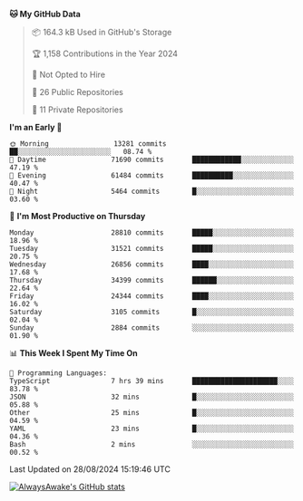 <!--START_SECTION:waka-->
**🐱 My GitHub Data** 

> 📦 164.3 kB Used in GitHub's Storage 
 > 
> 🏆 1,158 Contributions in the Year 2024
 > 
> 🚫 Not Opted to Hire
 > 
> 📜 26 Public Repositories 
 > 
> 🔑 11 Private Repositories 
 > 
**I'm an Early 🐤** 

```text
🌞 Morning                13281 commits       ██░░░░░░░░░░░░░░░░░░░░░░░   08.74 % 
🌆 Daytime                71690 commits       ████████████░░░░░░░░░░░░░   47.19 % 
🌃 Evening                61484 commits       ██████████░░░░░░░░░░░░░░░   40.47 % 
🌙 Night                  5464 commits        █░░░░░░░░░░░░░░░░░░░░░░░░   03.60 % 
```
📅 **I'm Most Productive on Thursday** 

```text
Monday                   28810 commits       █████░░░░░░░░░░░░░░░░░░░░   18.96 % 
Tuesday                  31521 commits       █████░░░░░░░░░░░░░░░░░░░░   20.75 % 
Wednesday                26856 commits       ████░░░░░░░░░░░░░░░░░░░░░   17.68 % 
Thursday                 34399 commits       ██████░░░░░░░░░░░░░░░░░░░   22.64 % 
Friday                   24344 commits       ████░░░░░░░░░░░░░░░░░░░░░   16.02 % 
Saturday                 3105 commits        █░░░░░░░░░░░░░░░░░░░░░░░░   02.04 % 
Sunday                   2884 commits        ░░░░░░░░░░░░░░░░░░░░░░░░░   01.90 % 
```


📊 **This Week I Spent My Time On** 

```text
💬 Programming Languages: 
TypeScript               7 hrs 39 mins       █████████████████████░░░░   83.78 % 
JSON                     32 mins             █░░░░░░░░░░░░░░░░░░░░░░░░   05.88 % 
Other                    25 mins             █░░░░░░░░░░░░░░░░░░░░░░░░   04.59 % 
YAML                     23 mins             █░░░░░░░░░░░░░░░░░░░░░░░░   04.36 % 
Bash                     2 mins              ░░░░░░░░░░░░░░░░░░░░░░░░░   00.52 % 
```


 Last Updated on 28/08/2024 15:19:46 UTC
<!--END_SECTION:waka-->

[![AlwaysAwake's GitHub stats](https://github-readme-stats.vercel.app/api?username=AlwaysAwake&show_icons=true&theme=github_dark&count_private=true)](https://github.com/AlwaysAwake/AlwaysAwake)
